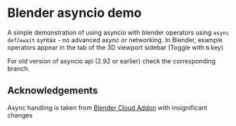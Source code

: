 # Blender asyncio demo
A simple demonstration of using asyncio with blender operators using `async def`/`await` syntax - no advanced async or networking.
In Blender, example operators appear in the tab of the 3D viewport sidebar (Toggle with `N` key)

For old version of asyncio api (2.92 or earlier) check the corresponding branch.

## Acknowledgements
Async handling is taken from [Blender Cloud Addon](https://cloud.blender.org/services) with insignificant changes